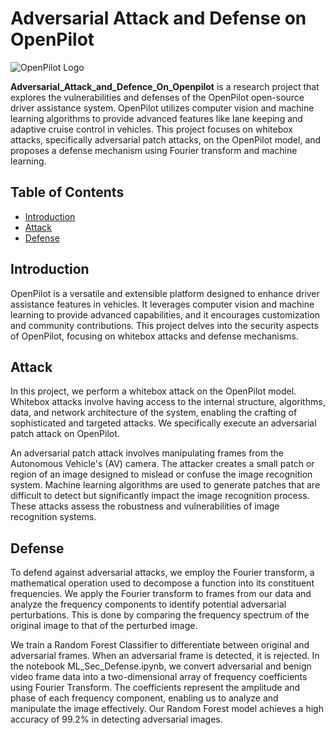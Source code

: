 # Adversarial Attack and Defense on OpenPilot

![OpenPilot Logo]()

**Adversarial_Attack_and_Defence_On_Openpilot** is a research project that explores the vulnerabilities and defenses of the OpenPilot open-source driver assistance system. OpenPilot utilizes computer vision and machine learning algorithms to provide advanced features like lane keeping and adaptive cruise control in vehicles. This project focuses on whitebox attacks, specifically adversarial patch attacks, on the OpenPilot model, and proposes a defense mechanism using Fourier transform and machine learning.

## Table of Contents

- [Introduction](#introduction)
- [Attack](#attack)
- [Defense](#defense)

## Introduction

OpenPilot is a versatile and extensible platform designed to enhance driver assistance features in vehicles. It leverages computer vision and machine learning to provide advanced capabilities, and it encourages customization and community contributions. This project delves into the security aspects of OpenPilot, focusing on whitebox attacks and defense mechanisms.

## Attack

In this project, we perform a whitebox attack on the OpenPilot model. Whitebox attacks involve having access to the internal structure, algorithms, data, and network architecture of the system, enabling the crafting of sophisticated and targeted attacks. We specifically execute an adversarial patch attack on OpenPilot.

An adversarial patch attack involves manipulating frames from the Autonomous Vehicle's (AV) camera. The attacker creates a small patch or region of an image designed to mislead or confuse the image recognition system. Machine learning algorithms are used to generate patches that are difficult to detect but significantly impact the image recognition process. These attacks assess the robustness and vulnerabilities of image recognition systems.

## Defense

To defend against adversarial attacks, we employ the Fourier transform, a mathematical operation used to decompose a function into its constituent frequencies. We apply the Fourier transform to frames from our data and analyze the frequency components to identify potential adversarial perturbations. This is done by comparing the frequency spectrum of the original image to that of the perturbed image.

We train a Random Forest Classifier to differentiate between original and adversarial frames. When an adversarial frame is detected, it is rejected. In the notebook ML_Sec_Defense.ipynb, we convert adversarial and benign video frame data into a two-dimensional array of frequency coefficients using Fourier Transform. The coefficients represent the amplitude and phase of each frequency component, enabling us to analyze and manipulate the image effectively. Our Random Forest model achieves a high accuracy of 99.2% in detecting adversarial images.

